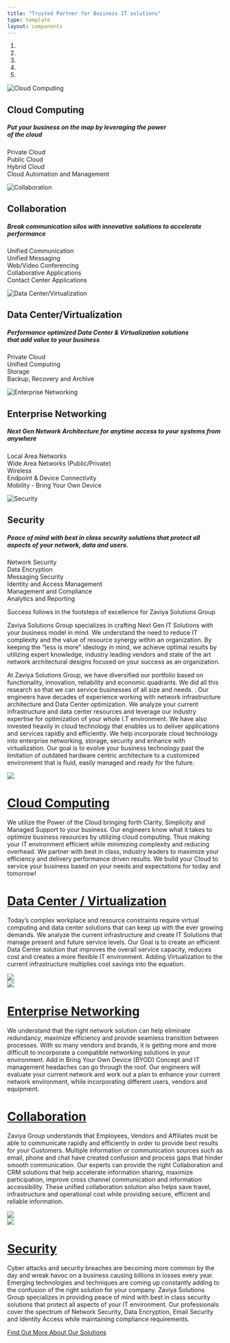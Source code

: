```yaml
---
title: "Trusted Partner for Business IT solutions"
type: template
layout: components
---
```



<div class="page-header clear-filter" filter-color="white">
<div id="carouselExampleIndicators" class="carousel slide" data-ride="carousel">
    <ol class="carousel-indicators">
      <li data-target="#carouselExampleIndicators" data-slide-to="0" class="active"></li>
      <li data-target="#carouselExampleIndicators" data-slide-to="1"></li>
      <li data-target="#carouselExampleIndicators" data-slide-to="2"></li>
      <li data-target="#carouselExampleIndicators" data-slide-to="3"></li>
      <li data-target="#carouselExampleIndicators" data-slide-to="4"></li>
    </ol>
    <div class="carousel-inner" role="listbox">
      <div class="carousel-item active">
        <img class="d-block" src="https://res.cloudinary.com/zaviya/image/upload/v1527872373/ZSG-web/cloud2-e1405537258702.jpg" alt="Cloud Computing">
        <div class="carousel-caption d-md-block d-none d-sm-block">
          <h2 class="smalest">Cloud Computing</h2>
          <h5>Put your business on the map by leveraging the power<br> of the cloud</h5>
          <p class="d-md-block d-none d-sm-block">Private Cloud<br>
            Public Cloud<br>
            Hybrid Cloud<br>
            Cloud Automation and Management</p>
          </div>
        </div>
        <div class="carousel-item">
          <img class="d-block" src="https://res.cloudinary.com/zaviya/image/upload/v1527872055/ZSG-web/Collaboration-e1405544790684.jpg" alt="Collaboration">
        <div class="carousel-caption d-md-block d-none d-sm-block">
            <h2 class="smalest">Collaboration</h2> <h5>Break communication silos with innovative solutions to accelerate performance</h5>
            <p class="d-md-block d-none d-sm-block">Unified Communication<br>
              Unified Messaging<br>
              Web/Video Conferencing<br>
              Collaborative Applications<br>
              Contact Center Applications</p>
            </div>
          </div>
          <div class="carousel-item">
            <img class="d-block" src="https://res.cloudinary.com/zaviya/image/upload/v1527872134/ZSG-web/Datacenter-e1405541437972.jpg" alt="Data Center/Virtualization">
            <div class="carousel-caption d-md-block d-none d-sm-block">
              <h2 class="smalest">Data Center/Virtualization</h2>
              <h5>Performance optimized Data Center & Virtualization solutions<br> that add value to your business</h5>
              <p class="d-md-block d-none d-sm-block">Private Cloud<br>
                Unified Computing<br>
                Storage<br>
                Backup, Recovery and Archive</p>
              </div>
            </div>
            <div class="carousel-item">
              <img class="d-block" src="https://res.cloudinary.com/zaviya/image/upload/v1527872159/ZSG-web/Enterprise-Networking-e1405538217355.jpg" alt="Enterprise Networking">
              <div class="carousel-caption d-md-block d-none d-sm-block">
                <h2 class="smalest">Enterprise Networking</h2>
                <h5>Next Gen Network Architecture for anytime access to your systems from anywhere</h5>
                <p class="d-md-block d-none d-sm-block">Local Area Networks<br>
                  Wide Area Networks (Public/Private)<br>
                  Wireless<br>
                  Endpoint & Device Connectivity<br>
                  Mobility - Bring Your Own Device</p>
                </div>
              </div>
              <div class="carousel-item">
                <img class="d-block" src="https://res.cloudinary.com/zaviya/image/upload/v1527872215/ZSG-web/Security-e1405545595306.jpg" alt="Security">
              <div class="carousel-caption d-md-block d-none d-sm-block">
                  <h2 class="smalest">Security</h2>
                  <h5>Peace of mind with best in class security solutions that protect all aspects of your network, data and users.</h5>
                <p class="d-md-block d-none d-sm-block">Network Security<br>
                    Data Encryption<br>
                    Messaging Security<br>
                    Identity and Access Management<br>
                    Management and Compliance<br>
                    Analytics and Reporting</p>
                  </div>
                </div>
              </div>
              <a class="carousel-control-prev" href="#carouselExampleIndicators" role="button" data-slide="prev">
                <i class="now-ui-icons arrows-1_minimal-left"></i>
              </a>
              <a class="carousel-control-next" href="#carouselExampleIndicators" role="button" data-slide="next">
                <i class="now-ui-icons arrows-1_minimal-right"></i>
              </a>
            </div>
            <div class="section-frontpage" filter-color="black">
            <div class="container text-center">
              <div class="row justify-content-md-center">
                <div class="col-md-12 col-lg-12">
                    <p>Success follows in the footsteps of excellence for Zaviya Solutions Group</p>
              </div>
            </div>
          </div>
          </div>
        </div>
          <div class="section-frontpage">
            <div class="container text-center">
              <div class="row justify-content-md-center">
                <div class="col-md-12 col-lg-12">
                  <p>Zaviya Solutions Group specializes in crafting Next Gen IT Solutions with your business model in mind. We understand the need to reduce IT complexity and the value of resource synergy within an organization. By keeping the “less is more” ideology in mind, we achieve optimal results by utilizing expert knowledge, industry leading vendors and state of the art network architectural designs focused on your success as an organization.</p>  <p>
                    At Zaviya Solutions Group, we have diversified our portfolio based on functionality, innovation, reliability and economic quadrants. We did all this research so that we can service businesses of all size and needs. . Our engineers have decades of experience working with network infrastructure architecture and Data Center optimization. We analyze your current infrastructure and data center resources and leverage our industry expertise  for optimization of your whole I.T environment. We have also invested heavily in cloud technology that enables us to deliver applications and services rapidly and efficiently. We help incorporate cloud technology into enterprise networking, storage, security and enhance with virtualization. Our goal is to evolve your business technology past the limitation of outdated hardware centric architecture to a customized environment that is fluid, easily managed and ready for the future.</p>
                  </div>
                </div>
              </div>
            </div>
            <div class="section section-nucleo-icons">
              <div class="container">
                <div class="row">
                  <div class="col-lg-6 col-md-12">
                    <img src="https://res.cloudinary.com/zaviya/image/upload/v1527872023/ZSG-web/Cloud-computing-1024x611.jpg">
                  </div>
                  <div class="col-lg-6 col-md-12">
                      <a href="/solutions/"><h1 class="title smaller">Cloud Computing</h1></a>
                    <p>
                      We utilize the Power of the Cloud bringing forth Clarity, Simplicity and Managed Support to your business. Our engineers know what it takes to optimize business resources by utilizing cloud computing. Thus making your IT environment efficient while minimizing complexity and reducing overhead. We partner with best in class, industry leaders to maximize your efficiency and delivery performance driven results. We build your Cloud to service your business based on your needs and expectations for today and tomorrow!
                    </p>
                  </div>
                </div>
              </div>
            </div>
            <div class="section section-nucleo-icons">
              <div class="container">
                <div class="row">
                  <div class="col-lg-6 col-md-12">
                  <a href="/solutions/"><h1 class="title smaller">Data Center / Virtualization</h1></a>
                    <p>
                      Today’s complex workplace and resource constraints require virtual computing and data center solutions that can keep up with the ever growing demands. We analyze the current infrastructure and create IT Solutions that manage present and future service levels. Our Goal is to create an efficient Data Center solution that improves the overall service capacity, reduces cost and creates a more flexible IT environment.  Adding Virtualization to the current infrastructure multiplies cost savings into the equation.
                    </p>
                  </div>
                  <div class="col-lg-6 col-md-12">
                    <img src="https://res.cloudinary.com/zaviya/image/upload/v1527872108/ZSG-web/Data-Center2-1024x683.jpg">
                  </div>
                </div>
              </div>
            </div>
            <div class="section section-nucleo-icons">
              <div class="container">
                <div class="row">
                  <div class="col-lg-6 col-md-12">
                    <img src="https://res.cloudinary.com/zaviya/image/upload/v1527872294/ZSG-web/Zaviya-Enterprise-Networking-1024x614.jpg">
                  </div>
                  <div class="col-lg-6 col-md-12">
                    <a href="/solutions/"><h1 class="title smaller">
                      Enterprise Networking</h1></a>
                      <p>
                        We understand that the right network solution can help eliminate redundancy, maximize efficiency and provide seamless transition between processes. With so many vendors and brands, it is getting more and more difficult to incorporate a compatible networking solutions in your environment. Add in Bring Your Own Device (BYOD) Concept and IT management headaches can go through the roof. Our engineers will evaluate your current network and work out a plan to enhance your current network environment, while incorporating different users, vendors and equipment.
                      </p>
                    </div>
                  </div>
                </div>
              </div>
              <div class="section section-nucleo-icons">
                <div class="container">
                  <div class="row">
                    <div class="col-lg-6 col-md-12">
                      <a href="/solutions/"><h1 class="title smaller">Collaboration</h1></a>
                      <p>
                        Zaviya Group understands that Employees, Vendors and Affiliates must be able to communicate rapidly and efficiently in order to provide best results for your Customers. Multiple information or communication sources such as email, phone and chat have created confusion and process gaps that hinder smooth communication. Our experts can provide the right Collaboration and CRM solutions that help accelerate information sharing, maximize participation, improve cross channel communication and information accessibility. These unified collaboration solution also helps save travel, infrastructure and operational cost while providing secure, efficient and reliable information.
                      </p>
                    </div>
                    <div class="col-lg-6 col-md-12">
                      <img src="https://res.cloudinary.com/zaviya/image/upload/v1527872259/ZSG-web/Web-Collaboration-1024x710.jpg">
                    </div>
                  </div>
                </div>
              </div>
              <div class="section section-nucleo-icons">
                <div class="container">
                  <div class="row">
                    <div class="col-lg-6 col-md-12">
                      <img src="https://res.cloudinary.com/zaviya/image/upload/v1527871842/ZSG-web/Cloud-Security-1024x680.jpg">
                    </div>
                    <div class="col-lg-6 col-md-12">
                      <a href="/solutions/"><h1 class="title smaller">
                        Security</h1></a>
                        <p>
                          Cyber attacks and security breaches are becoming more common by the day and wreak havoc on a business causing billions in losses every year.  Emerging technologies and techniques are coming up constantly adding to the confusion of the right solution for your company. Zaviya Solutions Group specializes in providing peace of mind with best in class security solutions that protect all aspects of your IT environment. Our professionals cover the spectrum of Network Security, Data Encryption, Email Security and Identity Access while maintaining compliance requirements.
                        </p>
                      </div>
                    </div>
                  </div>
                </div>
                <div class="section">
                  <div class="container">
                    <div class="content-center text-center col-md-12 col-lg-12">
                      <a href="/solutions/" class="btn btn-primary btn-lg btn-round" role="button">
                        Find Out More About Our Solutions
                      </a>
                    </div>
                  </div>
                </div>
